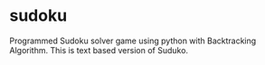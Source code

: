 # sudoku
Programmed Sudoku solver game using python with Backtracking Algorithm.
This is text based version of Suduko.